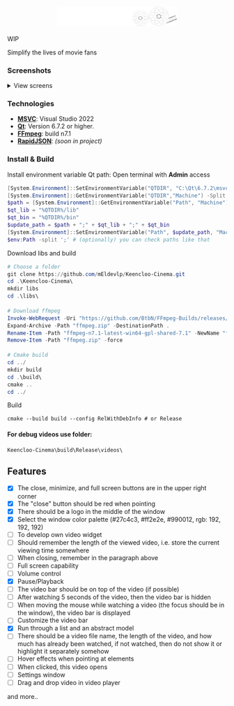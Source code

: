 <div align="center">
<h3><img src="rsc/logo_git.png" alt="logo" width="275"></h3>
</div>
WIP

Simplify the lives of movie fans

### Screenshots
<details>
  <summary>View screens</summary>
  <img src="https://i.imgur.com/QMXUBdY.png" alt="first screen" width="700"/>
  <img src="https://i.imgur.com/qaDk3Qp.png" alt="second screen" width="400"/>
</details>

### Technologies
- **[MSVC](https://visualstudio.microsoft.com/ru)**: Visual Studio 2022
- **[Qt](https://www.qt.io/download-dev)**: Version 6.7.2 or higher.
- **[FFmpeg](https://github.com/BtbN/FFmpeg-Builds/releases/tag/latest)**: build n7.1 
- **[RapidJSON](https://rapidjson.org/)**: _(soon in project)_

### Install & Build
Install environment variable Qt path:
Open terminal with **Admin** access
```powershell
[System.Environment]::SetEnvironmentVariable("QTDIR", "C:\Qt\6.7.2\msvc2019_64", "Machine")
[System.Environment]::GetEnvironmentVariable("QTDIR","Machine") -Split ";" # (optionally) you can check var like that
$path = [System.Environment]::GetEnvironmentVariable("Path", "Machine")
$qt_lib = "%QTDIR%/lib"
$qt_bin = "%QTDIR%/bin"
$update_path = $path + ";" + $qt_lib + ";" + $qt_bin
[System.Environment]::SetEnvironmentVariable("Path", $update_path, "Machine")
$env:Path -split ';' # (optionally) you can check paths like that
```
Download libs and build
```powershell
# Choose a folder
git clone https://github.com/mEldevlp/Keencloo-Cinema.git
cd .\Keencloo-Cinema\
mkdir libs
cd .\libs\

# Download ffmpeg
Invoke-WebRequest -Uri "https://github.com/BtbN/FFmpeg-Builds/releases/download/latest/ffmpeg-n7.1-latest-win64-gpl-shared-7.1.zip" -OutFile "ffmpeg.zip"
Expand-Archive -Path "ffmpeg.zip" -DestinationPath .
Rename-Item -Path "ffmpeg-n7.1-latest-win64-gpl-shared-7.1" -NewName "ffmpeg"
Remove-Item -Path "ffmpeg.zip" -force

# Cmake build
cd ../
mkdir build
cd .\build\
cmake ..
cd ../
```
Build
```
cmake --build build --config RelWithDebInfo # or Release
```

#### For debug videos use folder:
```
Keencloo-Cinema\build\Release\videos\
```
## Features
- [x] The close, minimize, and full screen buttons are in the upper right corner
- [x] The "close" button should be red when pointing
- [x] There should be a logo in the middle of the window
- [x] Select the window color palette (#27c4c3, #ff2e2e, #990012, rgb: 192, 192, 192)
- [ ] To develop own video widget
- [ ] Should remember the length of the viewed video, i.e. store the current viewing time somewhere
- [ ] When closing, remember in the paragraph above
- [ ] Full screen capability
- [ ] Volume control
- [x] Pause/Playback
- [ ] The video bar should be on top of the video (if possible)
- [ ] After watching 5 seconds of the video, then the video bar is hidden
- [ ] When moving the mouse while watching a video (the focus should be in the window), the video bar is displayed
- [ ] Customize the video bar
- [x] Run through a list and an abstract model
- [ ] There should be a video file name, the length of the video, and how much has already been watched, if not watched, then do not show it or highlight it separately somehow
- [ ] Hover effects when pointing at elements
- [ ] When clicked, this video opens
- [ ] Settings window
- [ ] Drag and drop video in video player

and more..
